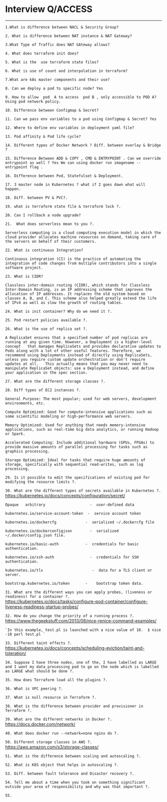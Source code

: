 # Interview Q/ACCESS

---------------------------------------------------------------------------------------


`1.What is difference between NACL & Security Group? `

`2. What is difference between NAT instance & NAT Gateway? `

`3.What Type of Traffic does NAT GAteway allows? `

`4. What does terraform init does? `

`5. What is the  use terraform state files? `

`6. What is use of count and interpolation in terraform? `

`7.What are k8s master components and their use? `

`8. Can we deploy a pod to specific node? Yes `

`9. How to allow  pod  A to access  pod B , only accessible to POD A? Using pod network policy. `

`10. Difference between Configmap & Secret? `

`11. Can we pass env variables to a pod using Configmap & Secret? Yes `

`12. Where to define env variables in deployment yaml file? `

`13. Pod affinity & Pod life cycle? `

`14. Different types of Docker Network ? Diff. between overlay & Bridge ? `

`15. Difference Between ADD & COPY , CMD & ENTRYPOINT . Can we override entrypoint as well ? Yes We can using docker run imagename --entrypoint flag . `

`16. Difference between Pod, Statefulset & Deployment.`

`17. 3 master node in Kubernetes ? what if 2 goes down what will happen.`

`18. Diff. between PV & PVC?. `

`19. what is terraform state file & terraform lock ?. `

`20. Can I rollback a node upgrade? `

`21.  What does serverless mean to you ?. `

 `Serverless computing is a cloud computing execution model in which the cloud provider allocates machine resources on demand, taking care of the servers on behalf of their customers.`

`22. What is continuous Integration? `

 `Continuous integration (CI) is the practice of automating the integration of code changes from multiple contributors into a single software project. `

`23. What is CIDR? `

`Classless inter-domain routing (CIDR), which stands for Classless Inter-Domain Routing, is an IP addressing scheme that improves the allocation of IP addresses. It replaces the old system based on classes A, B, and C. This scheme also helped greatly extend the life of IPv4 as well as slow the growth of routing tables. `

`24. What is init container? Why do we need it ?. `

`25. Pod restart policies available ?. `

`26. What is the use of replica set ?. `

`A ReplicaSet ensures that a specified number of pod replicas are running at any given time. However, a Deployment is a higher-level concept   that manages ReplicaSets and provides declarative updates to Pods along with a lot of other useful features. Therefore, we recommend using Deployments instead of directly using ReplicaSets, unless you require custom update orchestration or don't require updates at all.   This actually means that you may never need to manipulate ReplicaSet objects: use a Deployment instead, and define your application in the spec section. ` 

`27. What are the different storage classes ?. `

`28. Diff types of EC2 instances ?. `
 
  `General Purpose: The most popular; used for web servers, development environments, etc.`
  
  `Compute Optimized: Good for compute-intensive applications such as some scientific modeling or high-performance web servers. `
  
  `Memory Optimized: Used for anything that needs memory-intensive applications, such as real-time big data analytics, or running Hadoop or Spark. `
  
  `Accelerated Computing: Include additional hardware (GPUs, FPGAs) to provide massive amounts of parallel processing for tasks such as graphics processing. `
  
  `Storage Optimized: Ideal for tasks that require huge amounts of storage, specifically with sequential read-writes, such as log processing.`

`29. Is it possible to edit the specifications of existing pod for modifying the resource limits ?. `

`30. What are the different types of secrets available in Kubernetes ?. `
   https://kubernetes.io/docs/concepts/configuration/secret/ 
   
  `Opaque	arbitrary                    -  user-defined data `
  
  `kubernetes.io/service-account-token	-  service account token `
  
  `kubernetes.io/dockercfg             -  serialized ~/.dockercfg file `
 
  `kubernetes.io/dockerconfigjson	     -  serialized ~/.docker/config.json file. `
  
  `kubernetes.io/basic-auth	           -  credentials for basic authentication. `
   
  `kubernetes.io/ssh-auth	             -  credentials for SSH authentication. `
  
  `kubernetes.io/tls	                  -  data for a TLS client or server. `
  
  `bootstrap.kubernetes.io/token       - 	bootstrap token data. ` 

`31. What are the different ways you can apply probes, (liveness or readiness) for a container ?. `  https://kubernetes.io/docs/tasks/configure-pod-container/configure-liveness-readiness-startup-probes/

`32. How do you change the priority of a running process ?. `   https://www.thegeekstuff.com/2013/08/nice-renice-command-examples/

    `In this example, test.pl is launched with a nice value of 10.  $ nice -10 perl test.pl `

`33. Different taint effects ?.`  https://kubernetes.io/docs/concepts/scheduling-eviction/taint-and-toleration/

`34. Suppose I have three nodes, one of the, I have labelled as LARGE and I want my data processing pod to go on the node which is labelled as LARGE what should be done ?. `

`35. How does Terraform load all the plugins ?. `

`36. What is VPC peering ?. `

`37. What is null resource in Terraform ?. `

`38. What is the difference between provider and provisioner in Terraform ?. `

`39. What are the different networks in Docker ?. `
https://docs.docker.com/network/ 

`40. What does docker run --network=none nginx do ?. `
 
`50. Different storage classes in AWS ?. `  
https://aws.amazon.com/s3/storage-classes/

`51. What is the difference between scaling and autoscaling ?. `

`52. What is K8S object that helps in autoscaling ?. `

`53. Diff. between fault tolerance and Disaster recovery ?. `

`54. Tell me about a time when you took on something significant outside your area of responsibility and why was that important ?. `

`55. `